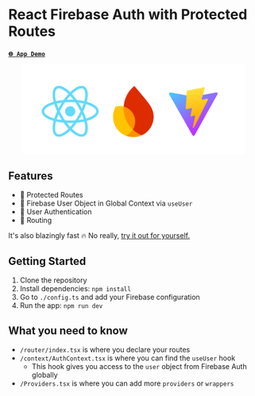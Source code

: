# React Firebase Auth with Protected Routes

[**`🌐 App Demo`**](https://react-firebase-auth-templ-mmvergaras-projects.vercel.app/)

<p align="center">
<img src="remove_me.png" width="450">
</p>

## Features

- 🚀 Protected Routes
- 🚀 Firebase User Object in Global Context via `useUser`
- 🚀 User Authentication
- 🚀 Routing

It's also blazingly fast 🔥 No really, [try it out for yourself.](https://react-firebase-auth-templ-mmvergaras-projects.vercel.app/)

## Getting Started

1. Clone the repository
2. Install dependencies: `npm install`
3. Go to `./config.ts` and add your Firebase configuration
4. Run the app: `npm run dev`

## What you need to know

- `/router/index.tsx` is where you declare your routes
- `/context/AuthContext.tsx` is where you can find the `useUser` hook
  - This hook gives you access to the `user` object from Firebase Auth globally
- `/Providers.tsx` is where you can add more `providers` or `wrappers`
